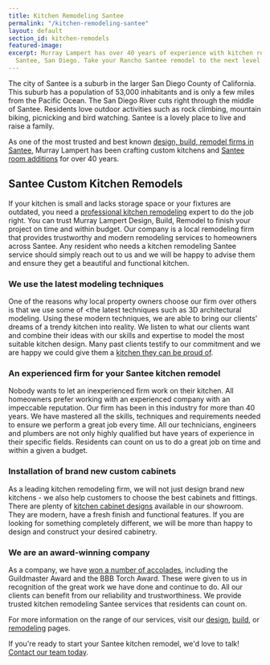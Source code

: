 ```yaml
---
title: Kitchen Remodeling Santee
permalink: "/kitchen-remodeling-santee"
layout: default
section_id: kitchen-remodels
featured-image:
excerpt: Murray Lampert has over 40 years of experience with kitchen remodeling in
  Santee, San Diego. Take your Rancho Santee remodel to the next level with us.
---
```


The city of Santee is a suburb in the larger San Diego County of California. This suburb has a population of 53,000 inhabitants and is only a few miles from the Pacific Ocean. The San Diego River cuts right through the middle of Santee. Residents love outdoor activities such as rock climbing, mountain biking, picnicking and bird watching. Santee is a lovely place to live and raise a family.

As one of the most trusted and best known [design, build, remodel firms in Santee](/santee-design-build-and-remodel-services), Murray Lampert has been crafting custom kitchens and [Santee room additions](/room-additions-santee) for over 40 years.

## Santee Custom Kitchen Remodels

If your kitchen is small and lacks storage space or your fixtures are outdated, you need a [professional kitchen remodeling](/san-diego-kitchen-remodeling-services) expert to do the job right. You can trust Murray Lampert Design, Build, Remodel to finish your project on time and within budget. Our company is a local remodeling firm that provides trustworthy and modern remodeling services to homeowners across Santee. Any resident who needs a kitchen remodeling Santee service should simply reach out to us and we will be happy to advise them and ensure they get a beautiful and functional kitchen.

### We use the latest modeling techniques

One of the reasons why local property owners choose our firm over others is that we use some of <the latest techniques</a> such as 3D architectural modeling. Using these modern techniques, we are able to bring our clients’ dreams of a trendy kitchen into reality. We listen to what our clients want and combine their ideas with our skills and expertise to model the most suitable kitchen design. Many past clients testify to our commitment and we are happy we could give them a [kitchen they can be proud of](/kitchen-remodel-gallery).

### An experienced firm for your Santee kitchen remodel

Nobody wants to let an inexperienced firm work on their kitchen. All homeowners prefer working with an experienced company with an impeccable reputation. Our firm has been in this industry for more than 40 years. We have mastered all the skills, techniques and requirements needed to ensure we perform a great job every time. All our technicians, engineers and plumbers are not only highly qualified but have years of experience in their specific fields. Residents can count on us to do a great job on time and within a given a budget.

### Installation of brand new custom cabinets

As a leading kitchen remodeling firm, we will not just design brand new kitchens - we also help customers to choose the best cabinets and fittings. There are plenty of [kitchen cabinet designs](/san-diego-custom-cabinet-construction-services) available in our showroom. They are modern, have a fresh finish and functional features. If you are looking for something completely different, we will be more than happy to design and construct your desired cabinetry.

### We are an award-winning company

As a company, we have [won a number of accolades](/affiliation), including the Guildmaster Award and the BBB Torch Award. These were given to us in recognition of the great work we have done and continue to do. All our clients can benefit from our reliability and trustworthiness. We provide trusted kitchen remodeling Santee services that residents can count on.

For more information on the range of our services, visit our [design](/san-diego-home-design-services), [build](/san-diego-design-build-contractors), or [remodeling](/san-diego-home-remodel-services) pages.

If you're ready to start your Santee kitchen remodel, we'd love to talk! [Contact our team today](#quick-contact).
